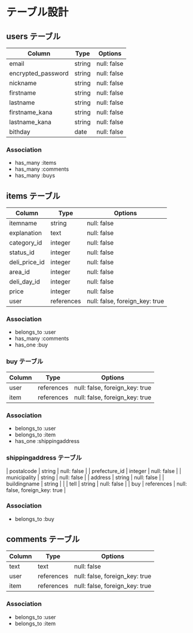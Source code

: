 # テーブル設計


## users テーブル

| Column             | Type         | Options     |
| ------------------ | ------------ | ----------- |
| email              | string       | null: false |
| encrypted_password | string       | null: false | 
| nickname           | string       | null: false |
| firstname          | string       | null: false |
| lastname           | string       | null: false |
| firstname_kana     | string       | null: false |
| lastname_kana      | string       | null: false |
| bithday            | date         | null: false |

### Association

- has_many :items
- has_many :comments
- has_many :buys




## items テーブル

| Column        | Type       | Options                        |
| ------------- | ---------- | ------------------------------ |
| itemname      | string     | null: false                    |
| explanation   | text       | null: false                    |
| category_id   | integer    | null: false                    |
| status_id     | integer    | null: false                    |
| deli_price_id | integer    | null: false                    |
| area_id       | integer    | null: false                    |
| deli_day_id   | integer    | null: false                    |
| price         | integer    | null: false                    |
| user          | references | null: false, foreign_key: true |


### Association

- belongs_to :user
- has_many :comments
- has_one :buy



### buy テーブル

| Column           | Type       | Options                        |
| ---------------- | ---------- | ------------------------------ |
| user             | references | null: false, foreign_key: true |
| item             | references | null: false, foreign_key: true |

### Association

- belongs_to :user
- belongs_to :item
- has_one :shippingaddress


### shippingaddress テーブル

| postalcode       | string     | null: false                    |
| prefecture_id   | integer    | null: false                    |
| municipality     | string     | null: false                    |
| address          | string     | null: false                    |
| buildingname     | string     |                                |
| tell             | string     | null: false                    |
| buy              | references | null: false, foreign_key: true |

### Association

- belongs_to :buy



## comments テーブル

| Column    | Type       | Options                        |
| --------- | ---------- | ------------------------------ |
| text      | text       | null: false                    |
| user      | references | null: false, foreign_key: true |
| item      | references | null: false, foreign_key: true |

### Association

- belongs_to :user
- belongs_to :item